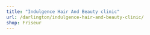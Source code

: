```yaml
---
title: "Indulgence Hair And Beauty clinic"
url: /darlington/indulgence-hair-and-beauty-clinic/
shop: Friseur
---
```

